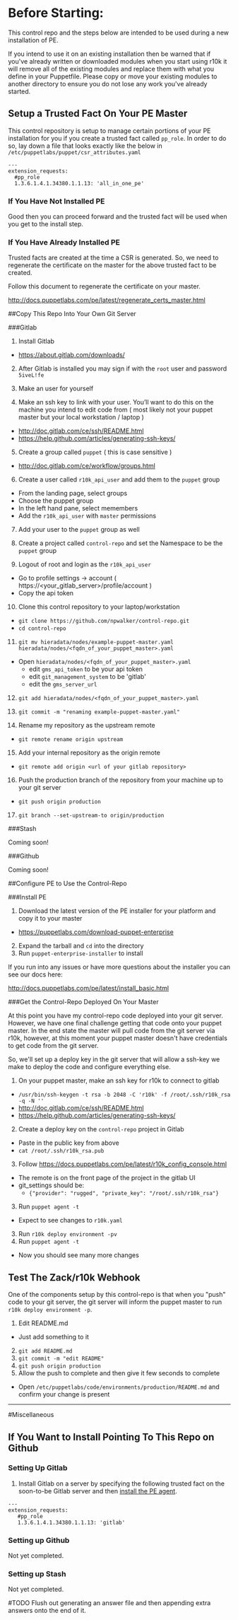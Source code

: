 # Before Starting: 

This control repo and the steps below are intended to be used during a new installation of PE.  

If you intend to use it on an existing installation then be warned that if you've already written or downloaded modules when you start using r10k it will remove all of the existing modules and replace them with what you define in your Puppetfile.  Please copy or move your existing modules to another directory to ensure you do not lose any work you've already started.  

## Setup a Trusted Fact On Your PE Master

This control repository is setup to manage certain portions of your PE installation for you if you create a trusted fact called `pp_role`.  In order to do so, lay down a file that looks exactly like the below in `/etc/puppetlabs/puppet/csr_attributes.yaml`

```
---
extension_requests:
  #pp_role
  1.3.6.1.4.1.34380.1.1.13: 'all_in_one_pe'
```

### If You Have Not Installed PE 

Good then you can proceed forward and the trusted fact will be used when you get to the install step. 

### If You Have Already Installed PE

Trusted facts are created at the time a CSR is generated.  So, we need to regenerate the certificate on the master for the above trusted fact to be created.  

Follow this document to regenerate the certificate on your master.  

http://docs.puppetlabs.com/pe/latest/regenerate_certs_master.html

##Copy This Repo Into Your Own Git Server

###Gitlab

1. Install Gitlab
 - https://about.gitlab.com/downloads/

2. After Gitlab is installed you may sign if with the `root` user and password `5iveL!fe`

3. Make an user for yourself

4.  Make an ssh key to link with your user.  You’ll want to do this on the machine you intend to edit code from ( most likely not your puppet master but your local workstation / laptop )
 - http://doc.gitlab.com/ce/ssh/README.html
 - https://help.github.com/articles/generating-ssh-keys/

5.  Create a group called `puppet` ( this is case sensitive )
 - http://doc.gitlab.com/ce/workflow/groups.html

6. Create a user called `r10k_api_user` and add them to the `puppet` group
 - From the landing page, select groups
 - Choose the puppet group
 - In the left hand pane, select memembers
 - Add the `r10k_api_user` with `master` permissions

7. Add your user to the `puppet` group as well 

8. Create a project called `control-repo` and set the Namespace to be the `puppet` group

9.  Logout of root and login as the `r10k_api_user`
 - Go to profile settings -> account ( https://<your_gitlab_server>/profile/account )
 - Copy the api token
	
10. Clone this control repository to your laptop/workstation
 - `git clone https://github.com/npwalker/control-repo.git`
 - `cd control-repo`

11. `git mv hieradata/nodes/example-puppet-master.yaml hieradata/nodes/<fqdn_of_your_puppet_master>.yaml`
 - Open `hieradata/nodes/<fqdn_of_your_puppet_master>.yaml` 
     - edit `gms_api_token` to be your api token
     - edit `git_management_system` to be 'gitlab'
     - edit the `gms_server_url`

12. `git add hieradata/nodes/<fqdn_of_your_puppet_master>.yaml`

13. `git commit -m "renaming example-puppet-master.yaml"`

14. Rename my repository as the upstream remote
 - `git remote rename origin upstream`

15. Add your internal repository as the origin remote
 - `git remote add origin <url of your gitlab repository>`

16.  Push the production branch of the repository from your machine up to your git server
 - `git push origin production`

17. `git branch --set-upstream-to origin/production`

###Stash

Coming soon!

###Github

Coming soon!

##Configure PE to Use the Control-Repo

###Install PE

1. Download the latest version of the PE installer for your platform and copy it to your master
 - https://puppetlabs.com/download-puppet-enterprise 
2. Expand the tarball and `cd` into the directory
3. Run `puppet-enterprise-installer` to install

If you run into any issues or have more questions about the installer you can see our docs here:

http://docs.puppetlabs.com/pe/latest/install_basic.html

###Get the Control-Repo Deployed On Your Master

At this point you have my control-repo code deployed into your git server.  However, we have one final challenge getting that code onto your puppet master.  In the end state the master will pull code from the git server via r10k, however, at this moment your puppet master doesn't have credentials to get code from the git server.  

So, we'll set up a deploy key in the git server that will allow a ssh-key we make to deploy the code and configure everything else.  

1. On your puppet master, make an ssh key for r10k to connect to gitlab
 - `/usr/bin/ssh-keygen -t rsa -b 2048 -C 'r10k' -f /root/.ssh/r10k_rsa -q -N ''`
 - http://doc.gitlab.com/ce/ssh/README.html
 - https://help.github.com/articles/generating-ssh-keys/
2. Create a deploy key on the `control-repo` project in Gitlab
 - Paste in the public key from above
 - `cat /root/.ssh/r10k_rsa.pub`
3. Follow https://docs.puppetlabs.com/pe/latest/r10k_config_console.html
 - The remote is on the front page of the project in the gitlab UI
 - git_settings should be:
     - `{"provider": "rugged",
    "private_key": "/root/.ssh/r10k_rsa"}`
3. Run `puppet agent -t` 
 - Expect to see changes to `r10k.yaml`
3. Run `r10k deploy environment -pv`
4. Run `puppet agent -t`
 - Now you should see many more changes


## Test The Zack/r10k Webhook

One of the components setup by this control-repo is that when you "push" code to your git server, the git server will inform the puppet master to run `r10k deploy environment -p`. 

1. Edit README.md 
 - Just add something to it
2. `git add README.md`
3. `git commit -m "edit README"`
4. `git push origin production`
5. Allow the push to complete and then give it few seconds to complete
 - Open `/etc/puppetlabs/code/environments/production/README.md` and confirm your change is present

 

----
#Miscellaneous

## If You Want to Install Pointing To This Repo on Github

### Setting Up Gitlab 

1.  Install Gitlab on a server by specifying the following trusted fact on the soon-to-be Gitlab server and then [install the PE agent](http://docs.puppetlabs.com/pe/latest/install_agents.html#using-the-puppet-agent-package-installation-script). 

   ```
   ---
   extension_requests:
      #pp_role
      1.3.6.1.4.1.34380.1.1.13: 'gitlab'
   ```

### Setting up Github

Not yet completed. 

### Setting up Stash

Not yet completed.


#TODO
Flush out generating an answer file and then appending extra answers onto the end of it.  




